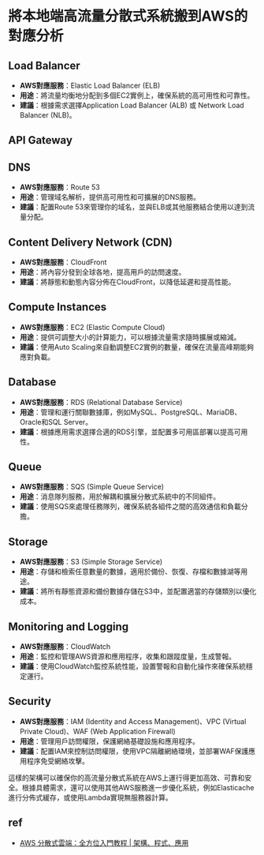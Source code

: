 # 將本地端高流量分散式系統搬到AWS的對應分析

## Load Balancer
- **AWS對應服務**：Elastic Load Balancer (ELB)
- **用途**：將流量均衡地分配到多個EC2實例上，確保系統的高可用性和可靠性。
- **建議**：根據需求選擇Application Load Balancer (ALB) 或 Network Load Balancer (NLB)。

## API Gateway

## DNS
- **AWS對應服務**：Route 53
- **用途**：管理域名解析，提供高可用性和可擴展的DNS服務。
- **建議**：配置Route 53來管理你的域名，並與ELB或其他服務結合使用以達到流量分配。

## Content Delivery Network (CDN)
- **AWS對應服務**：CloudFront
- **用途**：將內容分發到全球各地，提高用戶的訪問速度。
- **建議**：將靜態和動態內容分佈在CloudFront，以降低延遲和提高性能。

## Compute Instances
- **AWS對應服務**：EC2 (Elastic Compute Cloud)
- **用途**：提供可調整大小的計算能力，可以根據流量需求隨時擴展或縮減。
- **建議**：使用Auto Scaling來自動調整EC2實例的數量，確保在流量高峰期能夠應對負載。

## Database
- **AWS對應服務**：RDS (Relational Database Service)
- **用途**：管理和運行關聯數據庫，例如MySQL、PostgreSQL、MariaDB、Oracle和SQL Server。
- **建議**：根據應用需求選擇合適的RDS引擎，並配置多可用區部署以提高可用性。

## Queue
- **AWS對應服務**：SQS (Simple Queue Service)
- **用途**：消息隊列服務，用於解耦和擴展分散式系統中的不同組件。
- **建議**：使用SQS來處理任務隊列，確保系統各組件之間的高效通信和負載分擔。

## Storage
- **AWS對應服務**：S3 (Simple Storage Service)
- **用途**：存儲和檢索任意數量的數據，適用於備份、恢復、存檔和數據湖等用途。
- **建議**：將所有靜態資源和備份數據存儲在S3中，並配置適當的存儲類別以優化成本。

## Monitoring and Logging
- **AWS對應服務**：CloudWatch
- **用途**：監控和管理AWS資源和應用程序，收集和跟蹤度量，生成警報。
- **建議**：使用CloudWatch監控系統性能，設置警報和自動化操作來確保系統穩定運行。

## Security
- **AWS對應服務**：IAM (Identity and Access Management)、VPC (Virtual Private Cloud)、WAF (Web Application Firewall)
- **用途**：管理用戶訪問權限，保護網絡基礎設施和應用程序。
- **建議**：配置IAM來控制訪問權限，使用VPC隔離網絡環境，並部署WAF保護應用程序免受網絡攻擊。

這樣的架構可以確保你的高流量分散式系統在AWS上運行得更加高效、可靠和安全。根據具體需求，還可以使用其他AWS服務進一步優化系統，例如Elasticache進行分佈式緩存，或使用Lambda實現無服務器計算。


## ref
* [AWS 分散式雲端：全方位入門教程 | 架構、程式、應用](https://www.youtube.com/watch?v=_WCjqokBGbg)